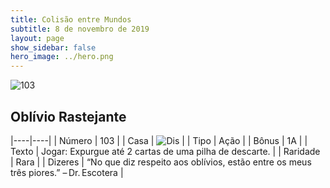 ```yaml
---
title: Colisão entre Mundos
subtitle: 8 de novembro de 2019
layout: page
show_sidebar: false
hero_image: ../hero.png
---
```


![103](https://cdn.keyforgegame.com/media/card_front/pt/452_103_VF46P947P7FV_pt.png)

## Oblívio Rastejante

|----|----|
| Número | 103 |
| Casa | ![Dis](https://archonarcana.com/images/thumb/e/e8/Dis.png/22px-Dis.png "Dis") |
| Tipo | Ação |
| Bônus | 1A |
| Texto | Jogar: Expurgue até 2 cartas de uma pilha de descarte. |
| Raridade | Rara |
| Dizeres | “No que diz respeito aos oblívios,  estão entre os meus três piores.”  – Dr. Escotera |
